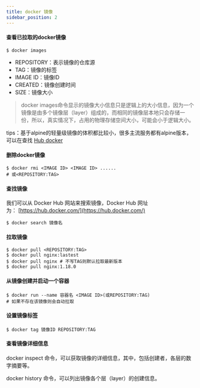 ```yaml
---
title: docker 镜像
sidebar_position: 2
---
```



#### 查看已拉取的docker镜像

```shell
$ docker images
```

- REPOSITORY：表示镜像的仓库源
- TAG：镜像的标签
- IMAGE ID：镜像ID
- CREATED：镜像创建时间
- SIZE：镜像大小
> docker images命令显示的镜像大小信息只是逻辑上的大小信息，因为一个镜像是由多个镜像层（layer）组成的，而相同的镜像层本地只会存储一份，所以，真实情况下，占用的物理存储空间大小，可能会小于逻辑大小。

tips：基于alpine的轻量级镜像的体积都比较小，很多主流服务都有alpine版本，可以在查找 [Hub docker](https://hub.docker.com)

#### 删除docker镜像
```shell
$ docker rmi <IMAGE ID> <IMAGE ID> ......
# 或<REPOSITORY:TAG>
```
#### 查找镜像
我们可以从 Docker Hub 网站来搜索镜像，Docker Hub 网址为： [https://hub.docker.com/](https://hub.docker.com/)
```shell
$ docker search 镜像名
```
#### 拉取镜像
```shell
$ docker pull <REPOSITORY:TAG>
$ docker pull nginx:lastest
$ docker pull nginx # 不写TAG则默认拉取最新版本
$ docker pull nginx:1.18.0
```
#### 从镜像创建并启动一个容器
```shell
$ docker run --name 容器名 <IMAGE ID>(或REPOSITORY:TAG)
# 如果不存在该镜像则会自动拉取
```

#### 设置镜像标签
```shell
$ docker tag 镜像ID REPOSITORY:TAG
```
####  查看镜像详细信息
docker inspect 命令，可以获取镜像的详细信息，其中，包括创建者，各层的数字摘要等。

docker history 命令，可以列出镜像各个层（layer）的创建信息。

